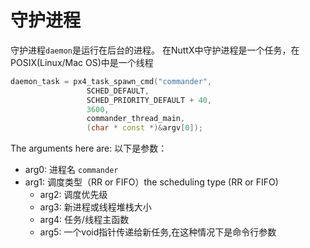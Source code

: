 # 守护进程


守护进程`daemon`是运行在后台的进程。
在NuttX中守护进程是一个任务，在POSIX(Linux/Mac OS)中是一个线程

```C++
daemon_task = px4_task_spawn_cmd("commander",
			     SCHED_DEFAULT,
			     SCHED_PRIORITY_DEFAULT + 40,
			     3600,
			     commander_thread_main,
			     (char * const *)&argv[0]);
```

The arguments here are:
以下是参数：
- arg0: 进程名 `commander`
- arg1: 调度类型（RR or FIFO）the scheduling type (RR or FIFO)
  - arg2: 调度优先级
  - arg3: 新进程或线程堆栈大小
  - arg4: 任务/线程主函数
  - arg5: 一个void指针传递给新任务,在这种情况下是命令行参数

